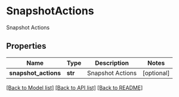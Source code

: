 # SnapshotActions

Snapshot Actions

## Properties
Name | Type | Description | Notes
------------ | ------------- | ------------- | -------------
**snapshot_actions** | **str** | Snapshot Actions | [optional] 

[[Back to Model list]](../README.md#documentation-for-models) [[Back to API list]](../README.md#documentation-for-api-endpoints) [[Back to README]](../README.md)



